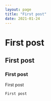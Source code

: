```yaml
---
layout: page
title: "First post"
date: 2021-01-24
---
```


# First post

## First post

### First post

First post

``First post``